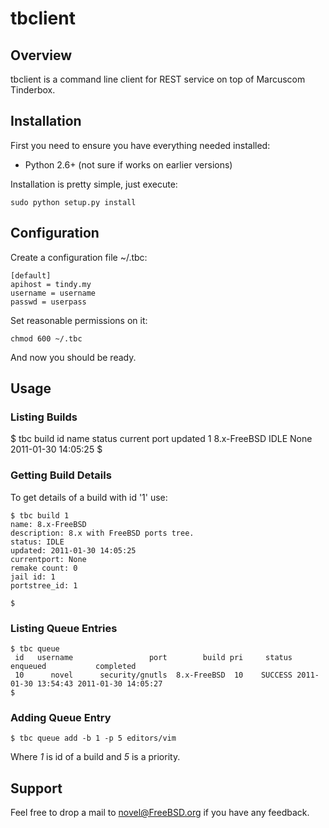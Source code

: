tbclient
==========

Overview
----------
tbclient is a command line client for REST service on top of Marcuscom Tinderbox.

Installation
------------

First you need to ensure you have everything needed installed:

 * Python 2.6+ (not sure if works on earlier versions)

Installation is pretty simple, just execute:

	sudo python setup.py install

Configuration
-------------

Create a configuration file ~/.tbc:

	[default]
	apihost = tindy.my
	username = username
	passwd = userpass

Set reasonable permissions on it:

	chmod 600 ~/.tbc

And now you should be ready.

Usage
-----

### Listing Builds

$ tbc build
 id           name     status   current port updated
  1    8.x-FreeBSD       IDLE           None 2011-01-30 14:05:25
$

### Getting Build Details

To get details of a build with id '1' use:

	$ tbc build 1
	name: 8.x-FreeBSD
	description: 8.x with FreeBSD ports tree.
	status: IDLE
	updated: 2011-01-30 14:05:25
	currentport: None
	remake count: 0
	jail id: 1
	portstree_id: 1
	    
	$

### Listing Queue Entries

	$ tbc queue
	 id   username                 port        build pri     status            enqueued           completed
	 10      novel      security/gnutls  8.x-FreeBSD  10    SUCCESS 2011-01-30 13:54:43 2011-01-30 14:05:27
	$

### Adding Queue Entry

	$ tbc queue add -b 1 -p 5 editors/vim

Where *1* is id of a build and *5* is a priority.

Support
-------
Feel free to drop a mail to novel@FreeBSD.org if you have any feedback.
